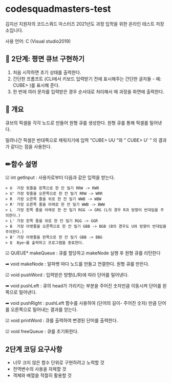 # codesquadmasters-test
김지선 지원자의 코드스쿼드 마스터즈 2021년도 과정 입학을 위한 온라인 테스트 저장소입니다.

사용 언어: C (Visual studio2019)

## 🔨 2단계: 평면 큐브 구현하기
1. 처음 시작하면 초기 상태를 출력한다.
2. 간단한 프롬프트 (CLI에서 키보드 입력받기 전에 표시해주는 간단한 글자들 - 예: CUBE> )를 표시해 준다.
3. 한 번에 여러 문자를 입력받은 경우 순서대로 처리해서 매 과정을 화면에 출력한다.

## 📝 개요
큐브의 픽셀을 각각 노드로 만들어 원형 큐를 생성한다. 
원형 큐를 통해 픽셀를 밀어낸다. 

밀려나간 픽셀은 반대쪽으로 채워지기에 입력 "CUBE> UU "와 " CUBE> U' " 의 결과가 같다는 점을 사용한다.

## ✏함수 설명
☑ int getInput
  : 사용자로부터 다음과 같은 입력을 받는다.
  `````````````````````````````````
  > U  가장 윗줄을 왼쪽으로 한 칸 밀기 RRW -> RWR
  > U' 가장 윗줄을 오른쪽으로 한 칸 밀기 RRW -> WRR
  > R  가장 오른쪽 줄을 위로 한 칸 밀기 WWB -> WBW
  > R' 가장 오른쪽 줄을 아래로 한 칸 밀기 WWB -> BWW
  > L  가장 왼쪽 줄을 아래로 한 칸 밀기 RGG -> GRG (L의 경우 R과 방향이 반대임을 주의한다.)
  > L' 가장 왼쪽 줄을 위로 한 칸 밀기 RGG -> GGR
  > B  가장 아랫줄을 오른쪽으로 한 칸 밀기 GBB -> BGB (B의 경우도 U와 방향이 반대임을 주의한다.)
  > B' 가장 아랫줄을 왼쪽으로 한 칸 밀기 GBB -> BBG
  > Q  Bye~를 출력하고 프로그램을 종료한다.
`````````````````````````````````````````

☑ QUEUE* makeQueue
  : 큐를 할당하고 makeNode 실행 후 원형 큐를  리턴한다
  
  ➡ void makeNode
    : 알파벳 마다 노드를 만들고 연결한다. 
      원형 큐를 만든다.

☑ void pushWord
  : 입력받은 방향(L/R)에 따라 단어를 밀어낸다.
  
  ➡ void pushLeft
    : 큐의 head가 가리키는 부분을 주어진 숫자만큼 이동시켜 단어를 왼쪽으로 밀어낸다.
  
  ➡ void pushRight
    : pushLeft 함수를 사용하여 (단어의 길이- 주어진 숫자) 만큼 단어를 오른쪽으로 밀어내는 결과를 얻는다.

☑ void printWord
  : 큐를 출력하여 변경된 단어를 출력한다.

☑ void freeQueue
  : 큐를 초기화한다.

## 2단계 코딩 요구사항
* 너무 크지 않은 함수 단위로 구현하려고 노력할 것 
* 전역변수의 사용을 자제할 것
* 객체와 배열을 적절히 활용할 것
